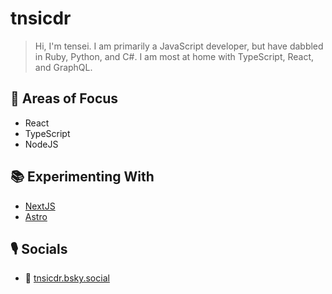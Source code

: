 # tnsicdr
> Hi, I'm tensei. I am primarily a JavaScript developer, but have dabbled in Ruby, Python, and C#. I am most at home with TypeScript, React, and GraphQL. 

## 💎 Areas of Focus
- React
- TypeScript
- NodeJS

## 📚 Experimenting With
- [NextJS](https://nextjs.org)
- [Astro](https://astro.build)

## 🎙 Socials
- 🦋 [tnsicdr.bsky.social](https://bsky.app/profile/tnsicdr.bsky.social)

<!--
**tnsicdr/tnsicdr** is a ✨ _special_ ✨ repository because its `README.md` (this file) appears on your GitHub profile.

Here are some ideas to get you started:

- 🔭 I’m currently working on ...
- 🌱 I’m currently learning ...
- 👯 I’m looking to collaborate on ...
- 🤔 I’m looking for help with ...
- 💬 Ask me about ...
- 📫 How to reach me: ...
- 😄 Pronouns: ...
- ⚡ Fun fact: ...
-->
